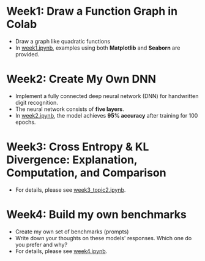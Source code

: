 # Week1: Draw a Function Graph in Colab
- Draw a graph like quadratic functions
- In [week1.ipynb](https://github.com/tangYang7/GAI/blob/main/exercise/week1.ipynb), examples using both **Matplotlib** and **Seaborn** are provided.

# Week2: Create My Own DNN
- Implement a fully connected deep neural network (DNN) for handwritten digit recognition.
- The neural network consists of **five layers**.
- In [week2.ipynb](https://github.com/tangYang7/GAI/blob/main/exercise/week2.ipynb), the model achieves **95% accuracy** after training for 100 epochs.

# Week3: Cross Entropy & KL Divergence: Explanation, Computation, and Comparison
- For details, please see [week3_topic2.ipynb](https://github.com/tangYang7/GAI/blob/main/exercise/week3_topic2.ipynb).

# Week4: Build my own benchmarks
- Create my own set of benchmarks (prompts)
- Write down your thoughts on these models' responses. Which one do you prefer and why?
- For details, please see [week4.ipynb](https://github.com/tangYang7/GAI/blob/main/exercise/week4.ipynb).
